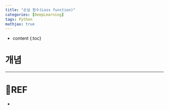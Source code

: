 ```yaml
---
title: "손실 함수(Loss function)"
categories: [DeepLearning]
tags: Python
mathjax: true
---
```


* content
{:toc}
# 개념



---

# 📌REF

-   

